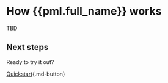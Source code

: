 # How {{pml.full_name}} works

TBD

## Next steps

Ready to try it out? 

[Quickstart](installation.md){.md-button}
